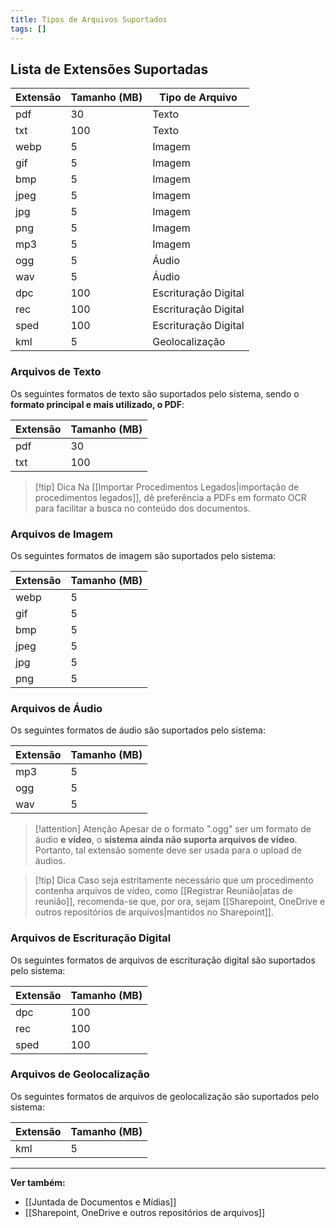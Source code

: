 ```yaml
---
title: Tipos de Arquivos Suportados
tags: []
---
```

## Lista de Extensões Suportadas

| Extensão | Tamanho (MB) | Tipo de Arquivo                                           |
| -------- | ------------ | --------------------------------------------------------- |
| pdf      | 30           | Texto|
| txt      | 100          | Texto                                                     |
| webp     | 5            | Imagem                                                    |
| gif      | 5            | Imagem                                                    |
| bmp      | 5            | Imagem                                                    |
| jpeg     | 5            | Imagem                                                    |
| jpg      | 5            | Imagem                                                    |
| png      | 5            | Imagem                                                    |
| mp3      | 5            | Imagem                                                    |
| ogg      | 5            | Áudio                                                     |
| wav      | 5            | Áudio                                                     |
| dpc      | 100          | Escrituração Digital                                      |
| rec      | 100          | Escrituração Digital                                      |
| sped     | 100          | Escrituração Digital                                      |
| kml      | 5            | Geolocalização                                            |
### Arquivos de Texto
Os seguintes formatos de texto são suportados pelo sistema, sendo o **formato principal e mais utilizado, o PDF**:

| Extensão | Tamanho (MB) |
| -------- | ------------ |
| pdf      | 30           |
| txt      | 100          |
>[!tip] Dica
>Na [[Importar Procedimentos Legados|importação de procedimentos legados]], dê preferência a PDFs em formato OCR para facilitar a busca no conteúdo dos documentos.
### Arquivos de Imagem
Os seguintes formatos de imagem são suportados pelo sistema:

| Extensão | Tamanho (MB) |
| -------- | ------------ |
| webp     | 5            |
| gif      | 5            |
| bmp      | 5            |
| jpeg     | 5            |
| jpg      | 5            |
| png      | 5            |
### Arquivos de Áudio
Os seguintes formatos de áudio são suportados pelo sistema:

| Extensão | Tamanho (MB) |
| -------- | ------------ |
| mp3      | 5            |
| ogg      | 5            |
| wav      | 5            |
>[!attention] Atenção
> Apesar de o formato ".ogg" ser um formato de áudio **e vídeo**, o **sistema ainda não suporta arquivos de vídeo**. Portanto, tal extensão somente deve ser usada para o upload de áudios.

> [!tip] Dica 
> Caso seja estritamente necessário que um procedimento contenha arquivos de vídeo, como [[Registrar Reunião|atas de reunião]], recomenda-se que, por ora, sejam [[Sharepoint, OneDrive e outros repositórios de arquivos|mantidos no Sharepoint]].

### Arquivos de Escrituração Digital
Os seguintes formatos de arquivos de escrituração digital são suportados pelo sistema:

| Extensão | Tamanho (MB) |
| -------- | ------------ |
| dpc      | 100          |
| rec      | 100          |
| sped     | 100          |
### Arquivos de Geolocalização
Os seguintes formatos de arquivos de geolocalização são suportados pelo sistema:

| Extensão | Tamanho (MB) |
| -------- | ------------ |
| kml      | 5            |

___
**Ver também:** 
- [[Juntada de Documentos e Mídias]]
- [[Sharepoint, OneDrive e outros repositórios de arquivos]]
